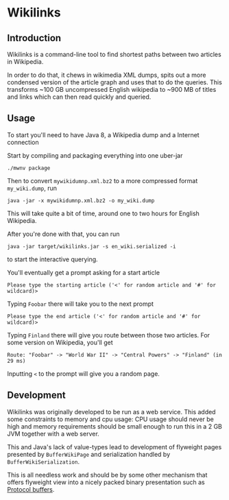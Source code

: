 # Wikilinks

## Introduction

Wikilinks is a command-line tool to find shortest paths between two articles in Wikipedia.

In order to do that, it chews in wikimedia XML dumps, spits out a more condensed version of the article graph and uses
that to do the queries. This transforms ~100 GB uncompressed English wikipedia to ~900 MB of titles and links which
can then read quickly and queried. 

## Usage

To start you'll need to have Java 8, a Wikipedia dump and a Internet connection

Start by compiling and packaging everything into one uber-jar
```
./mwnv package
```
Then to convert `mywikidumnp.xml.bz2` to a more compressed format `my_wiki.dump`, run
```
java -jar -x mywikidumnp.xml.bz2 -o my_wiki.dump
```

This will take quite a bit of time, around one to two hours for English Wikipedia.

After you're done with that, you can run 
```
java -jar target/wikilinks.jar -s en_wiki.serialized -i
```
to start the interactive querying.

You'll eventually get a prompt asking for a start article
```
Please type the starting article ('<' for random article and '#' for wildcard)>
```
Typing `Foobar` there will take you to the next prompt
```
Please type the end article ('<' for random article and '#' for wildcard)>
```
Typing `Finland` there will give you route between those two articles.
For some version on Wikipedia, you'll get
```
Route: "Foobar" -> "World War II" -> "Central Powers" -> "Finland" (in 29 ms)
```

Inputting `<` to the prompt will give you a random page.

## Development

Wikilinks was originally developed to be run as a web service. This added some constraints to memory and cpu usage: CPU
usage should never be high and memory requirements should be small enough to run this in a 2 GB JVM together with a web
server.

This and Java's lack of value-types lead to development of flyweight pages presented by `BufferWikiPage` and
serialization handled by `BufferWikiSerialization`.

This is all needless work and should be by some other mechanism that offers flyweight view into a nicely packed binary
presentation such as [Protocol buffers](https://developers.google.com/protocol-buffers/).
